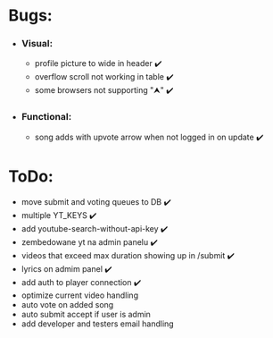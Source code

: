 # Bugs:

* ### Visual:
  * profile picture to wide in header ✔️
  * overflow scroll not working in table ✔️
  * some browsers not supporting "⮝" ✔️

* ### Functional:
  * song adds with upvote arrow when not logged in on update ✔️

# ToDo:

* move submit and voting queues to DB ✔️
* multiple YT_KEYS ✔️
* add youtube-search-without-api-key ✔️
* zembedowane yt na admin panelu ✔️
* videos that exceed max duration showing up in /submit ✔️
* lyrics on admim panel ✔️
* add auth to player connection ✔️
* optimize current video handling
* auto vote on added song
* auto submit accept if user is admin
* add developer and testers email handling
